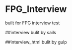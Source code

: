 # FPG_Interview
built for FPG interview test

##interview 
bulit by sails

##interview_html
bulit by gulp
